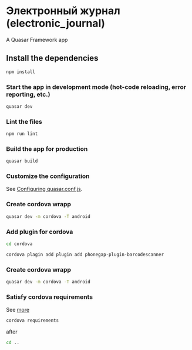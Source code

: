 # Электронный журнал (electronic_journal)

A Quasar Framework app

## Install the dependencies
```bash
npm install
```

### Start the app in development mode (hot-code reloading, error reporting, etc.)
```bash
quasar dev
```

### Lint the files
```bash
npm run lint
```

### Build the app for production
```bash
quasar build
```

### Customize the configuration
See [Configuring quasar.conf.js](https://quasar.dev/quasar-cli/quasar-conf-js).

### Create cordova wrapp
```bash
quasar dev -m cordova -T android
```

### Add plugin for cordova
```bash
cd cordova

cordova plagin add plugin add phonegap-plugin-barcodescanner

```
### Create cordova wrapp
```bash
quasar dev -m cordova -T android
```
### Satisfy cordova requirements
See [more](https://quasar.dev/quasar-cli/developing-cordova-apps/preparation)
```bash
cordova requirements
```
after
```bash
cd ..
```
